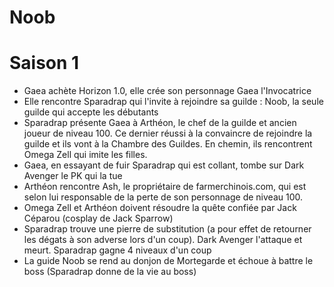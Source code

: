 # Noob

# Saison 1

- Gaea achète Horizon 1.0, elle crée son personnage Gaea l'Invocatrice
- Elle rencontre Sparadrap qui l'invite à rejoindre sa guilde : Noob, la seule guilde qui accepte les débutants
- Sparadrap présente Gaea à Arthéon, le chef de la guilde et ancien joueur de niveau 100. Ce dernier réussi à la convaincre de rejoindre la guilde et ils vont à la Chambre des Guildes. En chemin, ils rencontrent Omega Zell qui imite les filles.
- Gaea, en essayant de fuir Sparadrap qui est collant, tombe sur Dark Avenger le PK qui la tue
- Arthéon rencontre Ash, le propriétaire de farmerchinois.com, qui est selon lui responsable de la perte de son personnage de niveau 100.
- Omega Zell et Arthéon doivent résoudre la quête confiée par Jack Céparou (cosplay de Jack Sparrow)
- Sparadrap trouve une pierre de substitution (a pour effet de retourner les dégats à son adverse lors d'un coup). Dark Avenger l'attaque et meurt. Sparadrap gagne 4 niveaux d'un coup
- La guide Noob se rend au donjon de Mortegarde et échoue à battre le boss (Sparadrap donne de la vie au boss)
